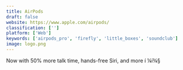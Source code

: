 ```yaml
---
title: AirPods
draft: false 
website: https://www.apple.com/airpods/
classification: ['']
platform: ['Web']
keywords: ['airpods_pro', 'firefly', 'little_boxes', 'soundclub']
image: logo.png
---
```

Now with 50% more talk time, hands-free Siri, and more í ¼í¾§